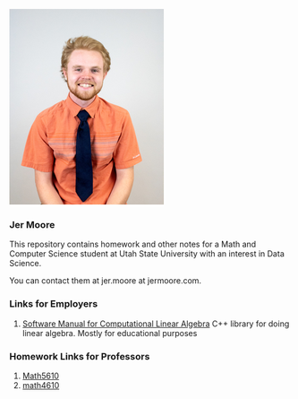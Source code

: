 ![](IMG_7845_jeremiah.jpg)

### Jer Moore

This repository contains homework and other notes for a Math and Computer Science student at Utah State University with an interest in Data Science.

You can contact them at jer.moore at jermoore.com.

### Links for Employers
1. [Software Manual for Computational Linear Algebra](https://thedegreeisalie.github.io/Math5610/softwareManual/) C++ library for doing linear algebra. Mostly for educational purposes 
<!--- 2. [BEE1 and BUZZ1]() Training NNs, RNNs, and CNNs to recognize bees, includes audio and images. 3. [Broken link]() Data Science project -->

### Homework Links for Professors 

1. [Math5610](https://thedegreeisalie.github.io/Math5610)
2. [math4610](https://thedegreeisalie.github.io/math4610)

